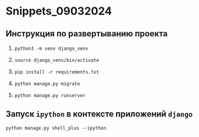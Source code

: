 # Snippets_09032024
## Инструкция по развертыванию проекта


1. `python3 -m venv django_venv`

2. `source django_venv/bin/activate`

3. `pip install -r requirements.txt`

4. `python manage.py migrate`

5. `python manage.py runserver`



## Запуск `ipython` в контексте приложений `django`
```
python manage.py shell_plus --ipython